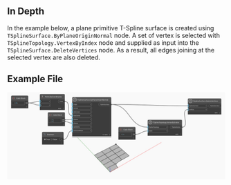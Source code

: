 ## In Depth

In the example below, a plane primitive T-Spline surface is created using `TSplineSurface.ByPlaneOriginNormal` node. A set of vertex is selected with `TSplineTopology.VertexByIndex` node and supplied as input into the `TSplineSurface.DeleteVertices` node. As a result, all edges joining at the selected vertex are also deleted.

## Example File

![Example](./Autodesk.DesignScript.Geometry.TSpline.TSplineSurface.DeleteVertices_img.jpg)